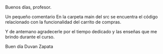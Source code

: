 Buenos días, profesor.

Un pequeño comentario
En la carpeta main del src se encuentra el código relacionado con la funcionalidad del carrito de compras.

Y de antemano agradecerle por el tiempo dedicado y las enseñas que me brindo durante el curso.

Buen día 
Duvan Zapata
